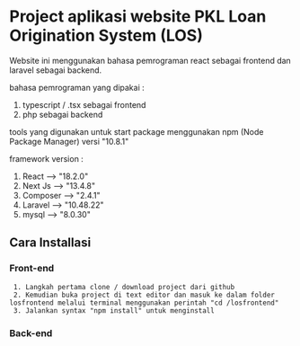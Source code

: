 # Project aplikasi website PKL Loan Origination System (LOS)

  Website ini menggunakan bahasa pemrograman react sebagai frontend dan laravel sebagai backend. 
  
  bahasa pemrograman yang dipakai : 
  1. typescript / .tsx sebagai frontend
  2. php sebagai backend

  tools yang digunakan untuk start package menggunakan npm (Node Package Manager) versi "10.8.1"

  framework version : 
  1. React --> "18.2.0"
  2. Next Js --> "13.4.8"
  3. Composer --> "2.4.1"
  4. Laravel --> "10.48.22"
  5. mysql --> "8.0.30"
  
## Cara Installasi 
### Front-end
     1. Langkah pertama clone / download project dari github
     2. Kemudian buka project di text editor dan masuk ke dalam folder losfrontend melalui terminal menggunakan perintah "cd /losfrontend"
     3. Jalankan syntax "npm install" untuk menginstall 
### Back-end
